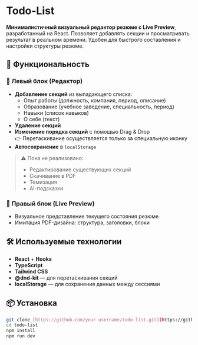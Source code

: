 # Todo-List

**Минималистичный визуальный редактор резюме с Live Preview**, разработанный на React. Позволяет добавлять секции и просматривать результат в реальном времени. Удобен для быстрого составления и настройки структуры резюме.

## 🚀 Функциональность

### 📝 Левый блок (Редактор)
- **Добавление секций** из выпадающего списка:
  - Опыт работы (должность, компания, период, описание)
  - Образование (учебное заведение, специальность, период)
  - Навыки (список навыков)
  - О себе (текст)
- **Удаление секций**
- **Изменение порядка секций** с помощью Drag & Drop  
  👉 Перетаскивание осуществляется только за специальную иконку
- **Автосохранение** в `localStorage`

> ⚠️ Пока не реализовано:
> - Редактирование существующих секций
> - Скачивание в PDF
> - Темизация
> - AI-подсказки

### 📄 Правый блок (Live Preview)
- Визуальное представление текущего состояния резюме
- Имитация PDF-дизайна: структура, заголовки, блоки

## 🛠 Используемые технологии

- **React** + **Hooks**
- **TypeScript**
- **Tailwind CSS**
- **@dnd-kit** — для перетаскивания секций
- **localStorage** — для сохранения данных между сессиями

## 📦 Установка

```bash
git clone [https://github.com/your-username/todo-list.git](https://github.com/AzamatUzakov/hh-todo
cd todo-list
npm install
npm run dev
